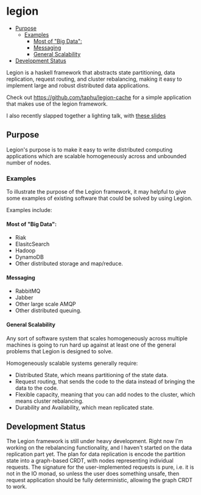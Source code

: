 # legion

- [Purpose](#purpose)
    - [Examples](#examples)
        - [Most of "Big Data":](#most-of-"big-data")
        - [Messaging](#messaging)
        - [General Scalability](#general-scalability)
- [Development Status](#development-status)


Legion is a haskell framework that abstracts state partitioning, data
replication, request routing, and cluster rebalancing, making it easy
to implement large and robust distributed data applications.


Check out https://github.com/taphu/legion-cache for a simple application
that makes use of the legion framework.


I also recently slapped together a lighting talk, with
[these slides](https://docs.google.com/presentation/d/1XWZp9aPfeIxfgBWoTVUkLOgO5rgS54xZo0F4FgLKu7g/edit?usp=sharing)

## Purpose

Legion's purpose is to make it easy to write distributed computing
applications which are scalable homogeneously across and unbounded number
of nodes.

### Examples

To illustrate the purpose of the Legion framework, it may helpful to give some
examples of existing software that could be solved by using Legion.

Examples include:

#### Most of "Big Data":
- Riak
- ElasitcSearch
- Hadoop
- DynamoDB
- Other distributed storage and map/reduce.

#### Messaging
- RabbitMQ
- Jabber
- Other large scale AMQP
- Other distributed queuing.

#### General Scalability

Any sort of software system that scales homogeneously across multiple machines
is going to run hard up against at least one of the general problems that
Legion is designed to solve.

Homogeneously scalable systems generally require:

- Distributed State, which means partitioning of the state data.
- Request routing, that sends the code to the data instead of bringing the data to the code.
- Flexible capacity, meaning that you can add nodes to the cluster, which means cluster rebalancing.
- Durability and Availability, which mean replicated state.


## Development Status

The Legion framework is still under heavy development. Right now I'm
working on the rebalancing functionality, and I haven't started on
the data replication part yet. The plan for data replication is encode
the partition state into a graph-based CRDT, with nodes representing
individual requests. The signature for the user-implemented requests is
pure, i.e. it is not in the IO monad, so unless the user does something
unsafe, then request application should be fully deterministic, allowing
the graph CRDT to work.


